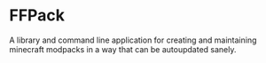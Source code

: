 # FFPack

A library and command line application for creating and maintaining minecraft modpacks in a way that
can be autoupdated sanely.
